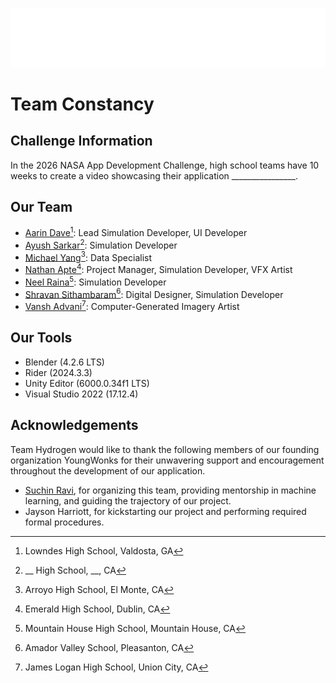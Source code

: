 ![welcome to team constancy](your_cool_intro.gif)

# Team Constancy

## Challenge Information
In the 2026 NASA App Development Challenge, high school teams have 10 weeks to create a video showcasing their application ________________.

## Our Team
- [Aarin Dave](https://github.com/aarindave)[^1]: Lead Simulation Developer, UI Developer
- [Ayush Sarkar](https://github.com/sarkarayush2010-lang)[^2]: Simulation Developer
- [Michael Yang](https://github.com/viperisopp)[^3]: Data Specialist
- [Nathan Apte](https://github.com/Boomexe)[^4]: Project Manager, Simulation Developer, VFX Artist
- [Neel Raina](https://github.com/CodeSport18)[^5]: Simulation Developer
- [Shravan Sithambaram](https://github.com/VirtualSquares)[^6]: Digital Designer, Simulation Developer
- [Vansh Advani](https://github.com/vadvani37)[^7]: Computer-Generated Imagery Artist

## Our Tools
- Blender (4.2.6 LTS)
- Rider (2024.3.3)
- Unity Editor (6000.0.34f1 LTS)
- Visual Studio 2022 (17.12.4)

## Acknowledgements
Team Hydrogen would like to thank the following members of our founding organization YoungWonks for their unwavering support and encouragement throughout the development of our application.
- [Suchin Ravi](https://github.com/wonksknowsuchin), for organizing this team, providing mentorship in machine learning, and guiding the trajectory of our project.
- Jayson Harriott, for kickstarting our project and performing required formal procedures.

[^1]: Lowndes High School, Valdosta, GA
[^2]: __ High School, __, CA
[^3]: Arroyo High School, El Monte, CA
[^4]: Emerald High School, Dublin, CA
[^5]: Mountain House High School, Mountain House, CA
[^6]: Amador Valley School, Pleasanton, CA
[^7]: James Logan High School, Union City, CA
